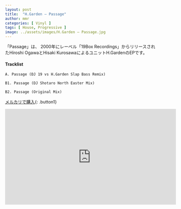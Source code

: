 ```yaml
---
layout: post
title:  "H.Garden – Passage"
author: mmr
categories: [ Vinyl ]
tags: [ House, Progressive ]
image: ../assets/images/H.Garden – Passage.jpg
---
```


「Passage」は、
2000年にレーベル「19Box Recordings」からリリースされたHiroshi OgawaとHisaki KurosawaによるユニットH.GardenのEPです。

#### Tracklist
```md
A. Passage (DJ 19 vs H.Garden Slap Bass Remix)

B1. Passage (DJ Shotaro North Easter Mix)

B2. Passage (Original Mix)
```

[メルカリで購入](https://jp.mercari.com/item/m99468643038?afid=6142608987){: .button1}

<iframe width="560" height="315" src="https://www.youtube.com/embed/cMS65371IRw?si=6gOEC81AS07mNB8c" title="YouTube video player" frameborder="0" allow="accelerometer; autoplay; clipboard-write; encrypted-media; gyroscope; picture-in-picture; web-share" referrerpolicy="strict-origin-when-cross-origin" allowfullscreen></iframe>